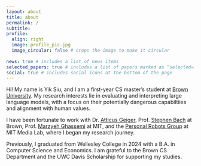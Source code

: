 ```yaml
---
layout: about
title: about
permalink: /
subtitle:
profile:
  align: right
  image: profile_pic.jpg
  image_circular: false # crops the image to make it circular
    
news: true # includes a list of news items
selected_papers: true # includes a list of papers marked as “selected={true}”
social: true # includes social icons at the bottom of the page
---
```

Hi! My name is Yik Siu, and I am a first-year CS master’s student at [Brown University](https://www.brown.edu/). My research interests lie in evaluating and interpreting large language models, with a focus on their potentially dangerous capabiltiies and alignment with human values.

I have been fortunate to work with Dr. [Atticus Geiger](https://atticusg.github.io/), Prof. [Stephen Bach](https://cs.brown.edu/people/sbach/) at Brown, Prof. [Marzyeh Ghassemi](https://www.csail.mit.edu/person/marzyeh-ghassemi) at MIT, and the [Personal Robots Group](https://www.media.mit.edu/groups/personal-robots/overview/) at MIT Media Lab, where I began my research journey.

Previously, I graduated from Wellesley College in 2024 with a B.A. in Computer Science and Economics. I am grateful to the Brown CS Department and the UWC Davis Scholarship for supporting my studies.

<!-- Write your biography here. Tell the world about yourself. Link to your favorite [subreddit](http://reddit.com). You can put a picture in, too. The code is already in, just name your picture `prof_pic.jpg` and put it in the `img/` folder. -->
<!-- Put your address / P.O. box / other info right below your picture. You can also disable any of these elements by editing `profile` property of the YAML header of your `_pages/about.md`. Edit `_bibliography/papers.bib` and Jekyll will render your [publications page](/al-folio/publications/) automatically. -->
<!-- Link to your social media connections, too. This theme is set up to use [Font Awesome icons](https://fontawesome.com/) and [Academicons](https://jpswalsh.github.io/academicons/), like the ones below. Add your Facebook, Twitter, LinkedIn, Google Scholar, or just disable all of them. -->
